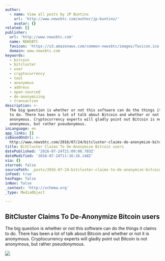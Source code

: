 ```yaml
---
author:
  - name: View all posts by JP Buntinx
    url: 'http://www.newsbtc.com/author/jp-buntinx/'
    avatar: {}
related: []
publisher:
  url: 'http://www.newsbtc.com'
  name: NEWSBTC
  favicon: 'https://s3.amazonaws.com/common-newsbtc/images/favicon.ico'
  domain: www.newsbtc.com
keywords:
  - bitcoin
  - bitcluster
  - user
  - cryptocurrency
  - tool
  - anonymous
  - address
  - open-sourced
  - de-anonymizing
  - transaction
description: >-
  The big question is whether or not this software can do the things it claims
  to do. There has been a lot of talk about Bitcoin and whether or not it is
  anonymous. Cryptocurrency experts will gladly point out Bitcoin is not
  anonymous, but rather pseudonymous.
inLanguage: en
app_links: []
isBasedOnUrl: >-
  http://www.newsbtc.com/2016/07/24/bitcluster-claims-de-anonymize-bitcoin-users/
title: BitCluster Claims To De-Anonymize Bitcoin users
datePublished: '2016-07-24T21:09:08.703Z'
dateModified: '2016-07-24T11:16:26.148Z'
via: {}
starred: false
sourcePath: _posts/2016-07-24-bitcluster-claims-to-de-anonymize-bitcoin-users.md
inFeed: true
hasPage: false
inNav: false
_context: 'http://schema.org'
_type: MediaObject

---
```

<article style=""><h1>BitCluster Claims To De-Anonymize Bitcoin users</h1><p>The big question is whether or not this software can do the things it claims to do. There has been a lot of talk about Bitcoin and whether or not it is anonymous. Cryptocurrency experts will gladly point out Bitcoin is not anonymous, but rather pseudonymous.</p><img src="http://s3.amazonaws.com/main-newsbtc-images/2016/07/24101156/shutterstock_380624359-1-825x510.jpg" /></article>